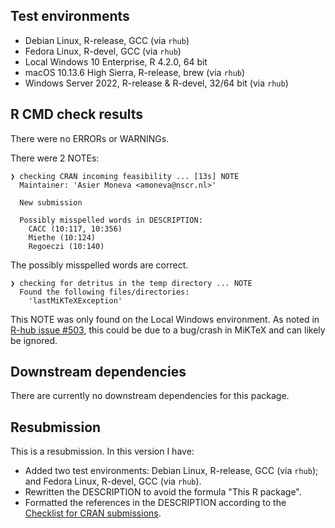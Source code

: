 ## Test environments

* Debian Linux, R-release, GCC (via `rhub`)
* Fedora Linux, R-devel, GCC (via `rhub`)
* Local Windows 10 Enterprise, R 4.2.0, 64 bit
* macOS 10.13.6 High Sierra, R-release, brew (via `rhub`)
* Windows Server 2022, R-release & R-devel, 32/64 bit (via `rhub`)


## R CMD check results

There were no ERRORs or WARNINGs.

There were 2 NOTEs:

```
❯ checking CRAN incoming feasibility ... [13s] NOTE
  Maintainer: 'Asier Moneva <amoneva@nscr.nl>'
  
  New submission
  
  Possibly misspelled words in DESCRIPTION:
    CACC (10:117, 10:356)
    Miethe (10:124)
    Regoeczi (10:140)
```

The possibly misspelled words are correct.

```
❯ checking for detritus in the temp directory ... NOTE
  Found the following files/directories:
    'lastMiKTeXException'
```
This NOTE was only found on the Local Windows environment. As noted in [R-hub issue #503](https://github.com/r-hub/rhub/issues/503), this could be due to a bug/crash in MiKTeX and can likely be ignored.

## Downstream dependencies

There are currently no downstream dependencies for this package.

## Resubmission

This is a resubmission. In this version I have:

* Added two test environments: Debian Linux, R-release, GCC (via `rhub`); and Fedora Linux, R-devel, GCC (via `rhub`).
* Rewritten the DESCRIPTION to avoid the formula "This R package".
* Formatted the references in the DESCRIPTION according to the [Checklist for CRAN submissions](https://cran.r-project.org/web/packages/submission_checklist.html).
